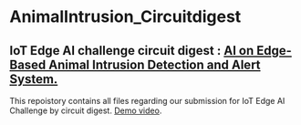 # AnimalIntrusion_Circuitdigest
## IoT Edge AI challenge circuit digest : [AI on Edge-Based Animal Intrusion Detection and Alert System.](https://circuitdigest.com/contest/iot-edge-ai-project-challenge-2024/user/ab25/)  
This repoistory contains all files regarding our submission for IoT Edge AI Challenge by circuit digest. [Demo video]().
